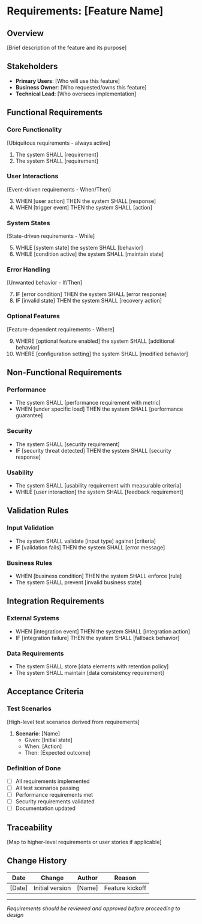 # Requirements: [Feature Name]

## Overview
[Brief description of the feature and its purpose]

## Stakeholders
- **Primary Users**: [Who will use this feature]
- **Business Owner**: [Who requested/owns this feature]
- **Technical Lead**: [Who oversees implementation]

## Functional Requirements

### Core Functionality
[Ubiquitous requirements - always active]

1. The system SHALL [requirement]
2. The system SHALL [requirement]

### User Interactions
[Event-driven requirements - When/Then]

3. WHEN [user action] THEN the system SHALL [response]
4. WHEN [trigger event] THEN the system SHALL [action]

### System States
[State-driven requirements - While]

5. WHILE [system state] the system SHALL [behavior]
6. WHILE [condition active] the system SHALL [maintain state]

### Error Handling
[Unwanted behavior - If/Then]

7. IF [error condition] THEN the system SHALL [error response]
8. IF [invalid state] THEN the system SHALL [recovery action]

### Optional Features
[Feature-dependent requirements - Where]

9. WHERE [optional feature enabled] the system SHALL [additional behavior]
10. WHERE [configuration setting] the system SHALL [modified behavior]

## Non-Functional Requirements

### Performance
- The system SHALL [performance requirement with metric]
- WHEN [under specific load] THEN the system SHALL [performance guarantee]

### Security
- The system SHALL [security requirement]
- IF [security threat detected] THEN the system SHALL [security response]

### Usability
- The system SHALL [usability requirement with measurable criteria]
- WHILE [user interaction] the system SHALL [feedback requirement]

## Validation Rules

### Input Validation
- The system SHALL validate [input type] against [criteria]
- IF [validation fails] THEN the system SHALL [error message]

### Business Rules
- WHEN [business condition] THEN the system SHALL enforce [rule]
- The system SHALL prevent [invalid business state]

## Integration Requirements

### External Systems
- WHEN [integration event] THEN the system SHALL [integration action]
- IF [integration failure] THEN the system SHALL [fallback behavior]

### Data Requirements
- The system SHALL store [data elements with retention policy]
- The system SHALL maintain [data consistency requirement]

## Acceptance Criteria

### Test Scenarios
[High-level test scenarios derived from requirements]

1. **Scenario**: [Name]
   - Given: [Initial state]
   - When: [Action]
   - Then: [Expected outcome]

### Definition of Done
- [ ] All requirements implemented
- [ ] All test scenarios passing
- [ ] Performance requirements met
- [ ] Security requirements validated
- [ ] Documentation updated

## Traceability
[Map to higher-level requirements or user stories if applicable]

## Change History
| Date | Change | Author | Reason |
|------|---------|---------|---------|
| [Date] | Initial version | [Name] | Feature kickoff |

---
*Requirements should be reviewed and approved before proceeding to design*